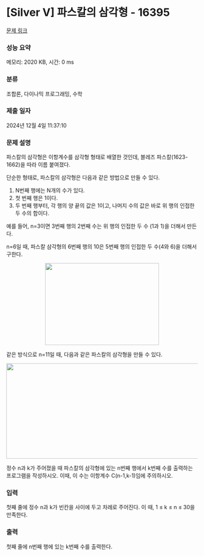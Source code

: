 # [Silver V] 파스칼의 삼각형 - 16395 

[문제 링크](https://www.acmicpc.net/problem/16395) 

### 성능 요약

메모리: 2020 KB, 시간: 0 ms

### 분류

조합론, 다이나믹 프로그래밍, 수학

### 제출 일자

2024년 12월 4일 11:37:10

### 문제 설명

<p>파스칼의 삼각형은 이항계수를 삼각형 형태로 배열한 것인데, 블레즈 파스칼(1623-1662)을 따라 이름 붙여졌다.</p>

<p>단순한 형태로, 파스칼의 삼각형은 다음과 같은 방법으로 만들 수 있다.</p>

<ol>
	<li>N번째 행에는 N개의 수가 있다.</li>
	<li>첫 번째 행은 1이다.</li>
	<li>두 번째 행부터, 각 행의 양 끝의 값은 1이고, 나머지 수의 값은 바로 위 행의 인접한 두 수의 합이다.</li>
</ol>

<p>예를 들어, n=3이면 3번째 행의 2번째 수는 위 행의 인접한 두 수 (1과 1)을 더해서 만든다. </p>

<p>n=6일 때, 파스칼 삼각형의 6번째 행의 10은 5번째 행의 인접한 두 수(4와 6)을 더해서 구한다. </p>

<p style="text-align: center;"><img alt="" src="https://upload.wikimedia.org/wikipedia/commons/thumb/f/f6/Pascal%27s_triangle_5.svg/540px-Pascal%27s_triangle_5.svg.png" style="width: 300px; height: 216px;"></p>

<p>같은 방식으로 n=11일 때, 다음과 같은 파스칼의 삼각형을 만들 수 있다.</p>

<p style="text-align: center;"><img alt="" src="https://upload.wikimedia.org/wikipedia/commons/thumb/4/4b/Pascal_triangle.svg/588px-Pascal_triangle.svg.png" style="width: 588px; height: 251px;"></p>

<p>정수 n과 k가 주어졌을 때 파스칼의 삼각형에 있는 n번째 행에서 k번째 수를 출력하는 프로그램을 작성하시오.  이때, 이 수는 이항계수 C(n-1,k-1)임에 주의하시오.</p>

### 입력 

 <p>첫째 줄에 정수 n과 k가 빈칸을 사이에 두고 차례로 주어진다. 이 때, 1 ≤ k ≤ n ≤ 30을 만족한다.</p>

### 출력 

 <p>첫째 줄에 n번째 행에 있는 k번째 수를 출력한다.</p>

